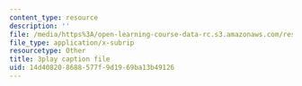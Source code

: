 ```yaml
---
content_type: resource
description: ''
file: /media/https%3A/open-learning-course-data-rc.s3.amazonaws.com/res-6-007-signals-and-systems-spring-2011/14d408208688577f9d1969ba13b49126_6xaaeop7gJ8.vtt
file_type: application/x-subrip
resourcetype: Other
title: 3play caption file
uid: 14d40820-8688-577f-9d19-69ba13b49126
---
```

